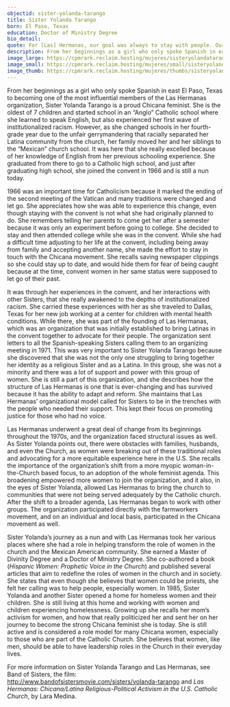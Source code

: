 ```yaml
---
objectid: sister-yolanda-tarango
title: Sister Yolanda Tarango
born: El Paso, Texas
education: Doctor of Ministry Degree
bio_detail:
quote: For [Las] Hermanas, our goal was always to stay with people. Our goal was always to immerse ourselves with people.
description: From her beginnings as a girl who only spoke Spanish in east El Paso, Texas to becoming one of the most influential members of the Las Hermanas organization, Sister Yolanda Tarango is a proud Chicana feminist.
image_large: https://cpmrark.reclaim.hosting/mujeres/sisteryolandatarango.png
image_small: https://cpmrark.reclaim.hosting/mujeres/small/sisteryolandatarango_sm.jpg
image_thumb: https://cpmrark.reclaim.hosting/mujeres/thumbs/sisteryolandatarango_th.jpg
---
```


From her beginnings as a girl who only spoke Spanish in east El Paso, Texas to becoming one of the most influential members of the Las Hermanas organization, Sister Yolanda Tarango is a proud Chicana feminist. She is the oldest of 7 children and started school in an “Anglo” Catholic school where she learned to speak English, but also experienced her first wave of institutionalized racism. However, as she changed schools in her fourth-grade year due to the unfair gerrymandering that racially separated her Latina community from the church, her family moved her and her siblings to the “Mexican” church school. It was here that she really excelled because of her knowledge of English from her previous schooling experience. She graduated from there to go to a Catholic high school, and just after graduating high school, she joined the convent in 1966 and is still a nun today.

1966 was an important time for Catholicism because it marked the ending of the second meeting of the Vatican and many traditions were changed and let go. She appreciates how she was able to experience this change, even though staying with the convent is not what she had originally planned to do. She remembers telling her parents to come get her after a semester because it was only an experiment before going to college. She decided to stay and then attended college while she was in the convent. While she had a difficult time adjusting to her life at the convent, including being away from family and accepting another name, she made the effort to stay in touch with the Chicana movement. She recalls saving newspaper clippings so she could stay up to date, and would hide them for fear of being caught because at the time, convent women in her same status were supposed to let go of their past.

It was through her experiences in the convent, and her interactions with other Sisters, that she really awakened to the depths of institutionalized racism. She carried these experiences with her as she traveled to Dallas, Texas for her new job working at a center for children with mental health conditions. While there, she was part of the founding of Las Hermanas, which was an organization that was initially established to bring Latinas in the convent together to advocate for their people. The organization sent letters to all the Spanish-speaking Sisters calling them to an organizing meeting in 1971. This was very important to Sister Yolanda Tarango because she discovered that she was not the only one struggling to bring together her identity as a religious Sister and as a Latina. In this group, she was not a minority and there was a lot of support and power with this group of women. She is still a part of this organization, and she describes how the structure of Las Hermanas is one that is ever-changing and has survived because it has the ability to adapt and reform. She maintains that Las Hermanas’ organizational model called for Sisters to be in the trenches with the people who needed their support. This kept their focus on promoting justice for those who had no voice.

Las Hermanas underwent a great deal of change from its beginnings throughout the 1970s, and the organization faced structural issues as well. As Sister Yolanda points out, there were obstacles with families, husbands, and even the Church, as women were breaking out of these traditional roles and advocating for a more equitable experience here in the U.S. She recalls the importance of the organization’s shift from a more myopic woman-in-the-Church based focus, to an adoption of the whole feminist agenda. This broadening empowered more women to join the organization, and it also, in the eyes of Sister Yolanda, allowed Las Hermanas to bring the church to communities that were not being served adequately by the Catholic church. After the shift to a broader agenda, Las Hermanas began to work with other groups. The organization participated directly with the farmworkers movement, and on an individual and local basis, participated in the Chicana movement as well.

Sister Yolanda’s journey as a nun and with Las Hermanas took her various places where she had a role in helping transform the role of women in the church and the Mexican American community. She earned a Master of Divinity Degree and a Doctor of Ministry Degree. She co-authored a book (_Hispanic Women: Prophetic Voice in the Church_) and published several articles that aim to redefine the roles of women in the church and in society. She states that even though she believes that women could be priests, she felt her calling was to help people, especially women. In 1985, Sister Yolanda and another Sister opened a home for homeless women and their children. She is still living at this home and working with women and children experiencing homelessness. Growing up she recalls her mom’s activism for women, and how that really politicized her and sent her on her journey to become the strong Chicana feminist she is today. She is still active and is considered a role model for many Chicana women, especially to those who are part of the Catholic Church. She believes that women, like men, should be able to have leadership roles in the Church in their everyday lives.

For more information on Sister Yolanda Tarango and Las Hermanas, see Band of Sisters, the film: <a href="http://www.bandofsistersmovie.com/sisters/yolanda-tarango" target="_blank">http://www.bandofsistersmovie.com/sisters/yolanda-tarango</a> and _Las Hermanas: Chicana/Latina Religious-Political Activism in the U.S. Catholic Church_, by Lara Medina.


